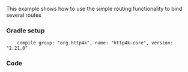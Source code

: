 This example shows how to use the simple routing functionality to bind several routes

### Gradle setup
```
    compile group: "org.http4k", name: "http4k-core", version: "2.21.0"
```

### Code
<script src="http://gist-it.appspot.com/https://github.com/http4k/http4k/blob/master/src/docs/cookbook/simple_routing/example.kt"></script>

